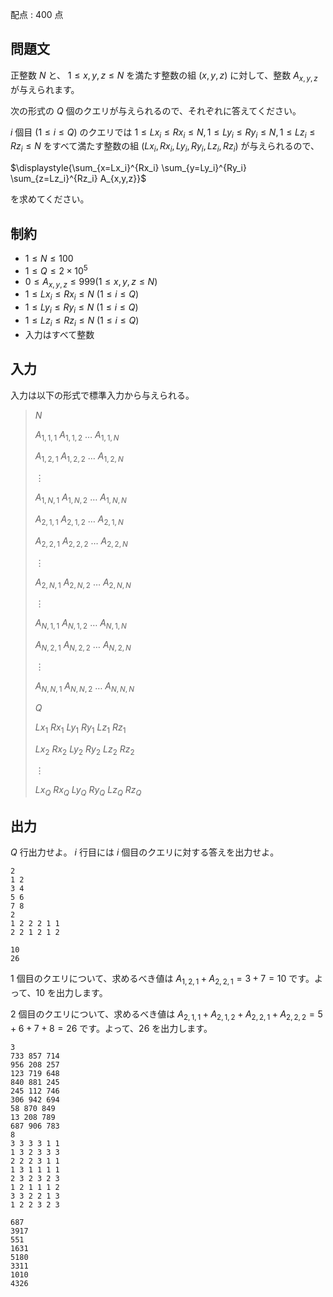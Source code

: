 配点 : $400$ 点

## 問題文

正整数 $N$ と、 $1 \leq x,y,z \leq N$ を満たす整数の組 $(x,y,z)$ に対して、整数 $A_{x,y,z}$ が与えられます。

次の形式の $Q$ 個のクエリが与えられるので、それぞれに答えてください。

$i$ 個目 $(1 \leq i \leq Q)$ のクエリでは $1 \leq Lx_i \leq Rx_i \leq N, 1 \leq Ly_i \leq Ry_i \leq N,1 \leq Lz_i \leq Rz_i \leq N$ をすべて満たす整数の組 $(Lx_i, Rx_i, Ly_i, Ry_i, Lz_i, Rz_i)$ が与えられるので、

$\displaystyle{\sum_{x=Lx_i}^{Rx_i} \sum_{y=Ly_i}^{Ry_i} \sum_{z=Lz_i}^{Rz_i} A_{x,y,z}}$

を求めてください。

## 制約

- $1 \leq N \leq 100$
- $1 \leq Q \leq 2 \times 10^{5}$
- $0 \leq A_{x,y,z} \leq 999 (1 \leq x,y,z \leq N)$
- $1 \leq Lx_i \leq Rx_i \leq N$ $(1 \leq i \leq Q)$
- $1 \leq Ly_i \leq Ry_i \leq N$ $(1 \leq i \leq Q)$
- $1 \leq Lz_i \leq Rz_i \leq N$ $(1 \leq i \leq Q)$
- 入力はすべて整数

## 入力

入力は以下の形式で標準入力から与えられる。

> $N$
> 
> $A_{1,1,1}$ $A_{1,1,2}$ $\ldots$ $A_{1,1,N}$
> 
> $A_{1,2,1}$ $A_{1,2,2}$ $\ldots$ $A_{1,2,N}$
> 
> $\vdots$
> 
> $A_{1,N,1}$ $A_{1,N,2}$ $\ldots$ $A_{1,N,N}$
> 
> $A_{2,1,1}$ $A_{2,1,2}$ $\ldots$ $A_{2,1,N}$
> 
> $A_{2,2,1}$ $A_{2,2,2}$ $\ldots$ $A_{2,2,N}$
> 
> $\vdots$
> 
> $A_{2,N,1}$ $A_{2,N,2}$ $\ldots$ $A_{2,N,N}$
> 
> $\vdots$
> 
> $A_{N,1,1}$ $A_{N,1,2}$ $\ldots$ $A_{N,1,N}$
> 
> $A_{N,2,1}$ $A_{N,2,2}$ $\ldots$ $A_{N,2,N}$
> 
> $\vdots$
> 
> $A_{N,N,1}$ $A_{N,N,2}$ $\ldots$ $A_{N,N,N}$
> 
> $Q$
> 
> $Lx_1$ $Rx_1$ $Ly_1$ $Ry_1$ $Lz_1$ $Rz_1$
> 
> $Lx_2$ $Rx_2$ $Ly_2$ $Ry_2$ $Lz_2$ $Rz_2$
> 
> $\vdots$
> 
> $Lx_Q$ $Rx_Q$ $Ly_Q$ $Ry_Q$ $Lz_Q$ $Rz_Q$

## 出力

$Q$ 行出力せよ。
$i$ 行目には $i$ 個目のクエリに対する答えを出力せよ。

```input1
2
1 2
3 4
5 6
7 8
2
1 2 2 2 1 1
2 2 1 2 1 2
```

```output1
10
26
```

$1$ 個目のクエリについて、求めるべき値は $A_{1,2,1}+A_{2,2,1}=3+7=10$ です。よって、$10$ を出力します。

$2$ 個目のクエリについて、求めるべき値は $A_{2,1,1}+A_{2,1,2}+A_{2,2,1}+A_{2,2,2}=5+6+7+8=26$ です。よって、$26$ を出力します。

```input2
3
733 857 714
956 208 257
123 719 648
840 881 245
245 112 746
306 942 694
58 870 849
13 208 789
687 906 783
8
3 3 3 3 1 1
1 3 2 3 3 3
2 2 2 3 1 1
1 3 1 1 1 1
2 3 2 3 2 3
1 2 1 1 1 2
3 3 2 2 1 3
1 2 2 3 2 3
```

```output2
687
3917
551
1631
5180
3311
1010
4326
```